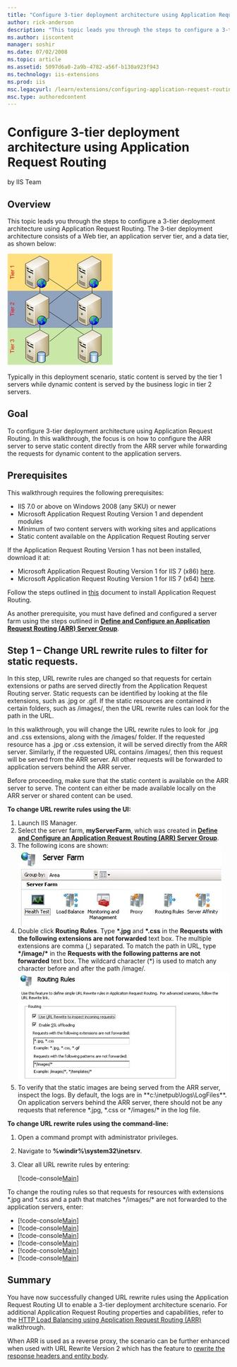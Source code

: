 ```yaml
---
title: "Configure 3-tier deployment architecture using Application Request Routing | Microsoft Docs"
author: rick-anderson
description: "This topic leads you through the steps to configure a 3-tier deployment architecture using Application Request Routing. The 3-tier deployment architecture co..."
ms.author: iiscontent
manager: soshir
ms.date: 07/02/2008
ms.topic: article
ms.assetid: 5097d6a0-2a9b-4782-a56f-b130a923f943
ms.technology: iis-extensions
ms.prod: iis
msc.legacyurl: /learn/extensions/configuring-application-request-routing-arr/configure-3-tier-deployment-architecture-using-application-request-routing
msc.type: authoredcontent
---
```

Configure 3-tier deployment architecture using Application Request Routing
====================
by IIS Team

## Overview

This topic leads you through the steps to configure a 3-tier deployment architecture using Application Request Routing. The 3-tier deployment architecture consists of a Web tier, an application server tier, and a data tier, as shown below:

[![](configure-3-tier-deployment-architecture-using-application-request-routing/_static/image2.jpg)](configure-3-tier-deployment-architecture-using-application-request-routing/_static/image1.jpg)

Typically in this deployment scenario, static content is served by the tier 1 servers while dynamic content is served by the business logic in tier 2 servers.

## Goal

To configure 3-tier deployment architecture using Application Request Routing. In this walkthrough, the focus is on how to configure the ARR server to serve static content directly from the ARR server while forwarding the requests for dynamic content to the application servers.

## Prerequisites

This walkthrough requires the following prerequisites:

- IIS 7.0 or above on Windows 2008 (any SKU) or newer
- Microsoft Application Request Routing Version 1 and dependent modules
- Minimum of two content servers with working sites and applications
- Static content available on the Application Request Routing server

If the Application Request Routing Version 1 has not been installed, download it at:

- Microsoft Application Request Routing Version 1 for IIS 7 (x86) [here](https://iis.net/downloads/default.aspx?tabid=34&amp;g=6&amp;i=1709).
- Microsoft Application Request Routing Version 1 for IIS 7 (x64) [here](https://iis.net/downloads/default.aspx?tabid=34&amp;g=6&amp;i=1712).

Follow the steps outlined in [this](../installing-application-request-routing-arr/install-application-request-routing.md) document to install Application Request Routing.

As another prerequisite, you must have defined and configured a server farm using the steps outlined in **[Define and Configure an Application Request Routing (ARR) Server Group](define-and-configure-an-application-request-routing-server-farm.md)**.

## Step 1 – Change URL rewrite rules to filter for static requests.

In this step, URL rewrite rules are changed so that requests for certain extensions or paths are served directly from the Application Request Routing server. Static requests can be identified by looking at the file extensions, such as .jpg or .gif. If the static resources are contained in certain folders, such as /images/, then the URL rewrite rules can look for the path in the URL.

In this walkthrough, you will change the URL rewrite rules to look for .jpg and .css extensions, along with the /images/ folder. If the requested resource has a .jpg or .css extension, it will be served directly from the ARR server. Similarly, if the requested URL contains /images/, then this request will be served from the ARR server. All other requests will be forwarded to application servers behind the ARR server.

Before proceeding, make sure that the static content is available on the ARR server to serve. The content can either be made available locally on the ARR server or shared content can be used.

**To change URL rewrite rules using the UI:** 

1. Launch IIS Manager.
2. Select the server farm, **myServerFarm**, which was created in [**Define and Configure an Application Request Routing (ARR) Server Group**](define-and-configure-an-application-request-routing-server-farm.md).
3. The following icons are shown:  
    ![](configure-3-tier-deployment-architecture-using-application-request-routing/_static/image3.jpg)
4. Double click **Routing Rules**. Type **\*.jpg** and **\*.css** in the **Requests with the following extensions are not forwarded** text box. The multiple extensions are comma (,) separated. To match the path in URL, type **\*/image/\*** in the **Requests with the following patterns are not forwarded** text box. The wildcard character (\*) is used to match any character before and after the path /image/.  
    [![](configure-3-tier-deployment-architecture-using-application-request-routing/_static/image5.jpg)](configure-3-tier-deployment-architecture-using-application-request-routing/_static/image4.jpg)
5. To verify that the static images are being served from the ARR server, inspect the logs. By default, the logs are in **c:\inetpub\logs\LogFiles\**. On application servers behind the ARR server, there should not be any requests that reference \*.jpg, \*.css or \*/images/\* in the log file.

**To change URL rewrite rules using the command-line:** 

1. Open a command prompt with administrator privileges.
2. Navigate to **%windir%\system32\inetsrv**.
3. Clear all URL rewrite rules by entering: 

    [!code-console[Main](configure-3-tier-deployment-architecture-using-application-request-routing/samples/sample1.cmd)]

To change the routing rules so that requests for resources with extensions \*.jpg and \*.css and a path that matches \*/images/\* are not forwarded to the application servers, enter:

- [!code-console[Main](configure-3-tier-deployment-architecture-using-application-request-routing/samples/sample2.cmd)]
- [!code-console[Main](configure-3-tier-deployment-architecture-using-application-request-routing/samples/sample3.cmd)]
- [!code-console[Main](configure-3-tier-deployment-architecture-using-application-request-routing/samples/sample4.cmd)]
- [!code-console[Main](configure-3-tier-deployment-architecture-using-application-request-routing/samples/sample5.cmd)]
- [!code-console[Main](configure-3-tier-deployment-architecture-using-application-request-routing/samples/sample6.cmd)]
- [!code-console[Main](configure-3-tier-deployment-architecture-using-application-request-routing/samples/sample7.cmd)]

## Summary

You have now successfully changed URL rewrite rules using the Application Request Routing UI to enable a 3-tier deployment architecture scenario. For additional Application Request Routing properties and capabilities, refer to the [HTTP Load Balancing using Application Request Routing (ARR)](http-load-balancing-using-application-request-routing.md) walkthrough.

When ARR is used as a reverse proxy, the scenario can be further enhanced when used with URL Rewrite Version 2 which has the feature to [rewrite the response headers and entity body](../url-rewrite-module/reverse-proxy-with-url-rewrite-v2-and-application-request-routing.md).